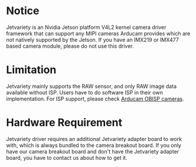 # Notice
Jetvariety is an Nvidia Jetson platform V4L2 kernel camera driver framework that can support any MIPI cameras Arducam provides which are not natively supported by the Jetson. 
If you have an IMX219 or IMX477 based camera module, please do not use this driver.

# Limitation 
Jetvariety mainly supports the RAW sensor, and only RAW image data available without ISP. Users have to do software ISP in their own implementation. For ISP support, please check [Arducam OBISP cameras](https://github.com/ArduCAM/Arducam_OBISP_MIPI_Camera_Module). 

# Hardware Requirement 
Jetvariety driver requires an additional Jetvariety adapter board to work with, which is always bundled to the camera breakout board.  If you only have our camera breakout board and don't have the Jetvariety adapter board, you have to contact us about how to get it.
